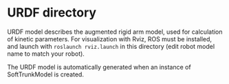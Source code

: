 # URDF directory
URDF model describes the augmented rigid arm model, used for calculation of kinetic parameters. For visualization with Rviz, ROS must be installed, and launch with `roslaunch rviz.launch` in this directory (edit robot model name to match your robot).

The URDF model is automatically generated when an instance of SoftTrunkModel is created.